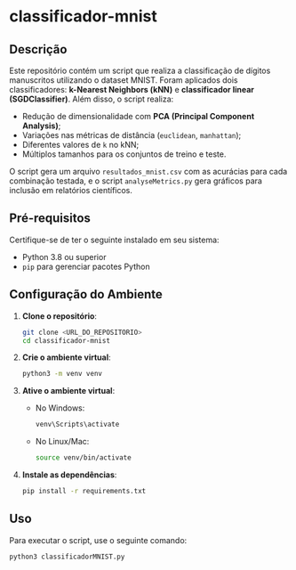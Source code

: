 # classificador-mnist

## Descrição
Este repositório contém um script que realiza a classificação de dígitos manuscritos utilizando o dataset MNIST. Foram aplicados dois classificadores: **k-Nearest Neighbors (kNN)** e **classificador linear (SGDClassifier)**. Além disso, o script realiza:

- Redução de dimensionalidade com **PCA (Principal Component Analysis)**;
- Variações nas métricas de distância (`euclidean`, `manhattan`);
- Diferentes valores de `k` no kNN;
- Múltiplos tamanhos para os conjuntos de treino e teste.

O script gera um arquivo `resultados_mnist.csv` com as acurácias para cada combinação testada, e o script `analyseMetrics.py` gera gráficos para inclusão em relatórios científicos.

## Pré-requisitos
Certifique-se de ter o seguinte instalado em seu sistema:
- Python 3.8 ou superior
- `pip` para gerenciar pacotes Python

## Configuração do Ambiente

1. **Clone o repositório**:
   ```sh
   git clone <URL_DO_REPOSITORIO>
   cd classificador-mnist
    ```
2. **Crie o ambiente virtual**:
   ```sh
   python3 -m venv venv
   ```

3. **Ative o ambiente virtual**:
    - No Windows:
      ```sh
      venv\Scripts\activate
      ```
    - No Linux/Mac:
      ```sh
      source venv/bin/activate
      ```

4. **Instale as dependências**:
    ```sh
    pip install -r requirements.txt
    ```

## Uso
Para executar o script, use o seguinte comando:

```sh
python3 classificadorMNIST.py
```
